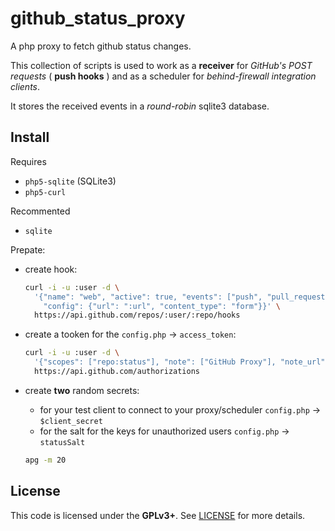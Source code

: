github_status_proxy
===================

A php proxy to fetch github status changes.

This collection of scripts is used to work as a **receiver** for
*GitHub's POST requests* ( **push hooks** ) and as a scheduler for
*behind-firewall integration clients*.

It stores the received events in a *round-robin* sqlite3 database.


Install
-------

Requires
- `php5-sqlite` (SQLite3)
- `php5-curl`

Recommented
- `sqlite`

Prepate:
- create hook:
  ```bash
  curl -i -u :user -d \
    '{"name": "web", "active": true, "events": ["push", "pull_request"], \
      "config": {"url": ":url", "content_type": "form"}}' \
    https://api.github.com/repos/:user/:repo/hooks
  ```

- create a tooken for the `config.php` -> `access_token`:
  ```bash
  curl -i -u :user -d \
    '{"scopes": ["repo:status"], "note": ["GitHub Proxy"], "note_url": ["yourUrl"]}' \
    https://api.github.com/authorizations
  ```

- create **two** random secrets:
  - for your test client to connect to your proxy/scheduler `config.php` -> `$client_secret`
  - for the salt for the keys for unauthorized users `config.php` -> `statusSalt`
  ```bash
  apg -m 20
  ```

License
-------

This code is licensed under the **GPLv3+**. See [LICENSE](LICENSE) for
more details.

